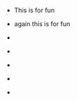 <!DOCTYPE html>
<html lang="" dir="ltr">
  <head>
    <meta charset="utf-8">
    <title></title>
  </head>
  <body>
<ul>
  <li>This is for fun</li>
</ul>
<ul>
  <li>again this is for fun</li>
</ul>
<ul>
  <li></li>
</ul>
<ul>
  <li></li>
</ul>
<ul>
  <li></li>
</ul>
<ul>
  <li></li>
</ul>
<ul>
  <li></li>
</ul>
  </body>
</html>

